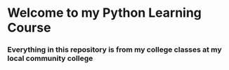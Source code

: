 # Welcome to my Python Learning Course
### Everything in this repository is from my college classes at my local community college

